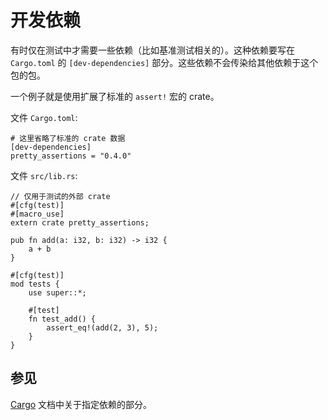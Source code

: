 # 开发依赖

有时仅在测试中才需要一些依赖（比如基准测试相关的）。这种依赖要写在 `Cargo.toml`
的 `[dev-dependencies]` 部分。这些依赖不会传染给其他依赖于这个包的包。

一个例子就是使用扩展了标准的 `assert!` 宏的 crate。

文件 `Cargo.toml`:

```ignore
# 这里省略了标准的 crate 数据
[dev-dependencies]
pretty_assertions = "0.4.0"
```

文件 `src/lib.rs`:

```rust,ignore
// 仅用于测试的外部 crate
#[cfg(test)]
#[macro_use]
extern crate pretty_assertions;

pub fn add(a: i32, b: i32) -> i32 {
    a + b
}

#[cfg(test)]
mod tests {
    use super::*;

    #[test]
    fn test_add() {
        assert_eq!(add(2, 3), 5);
    }
}
```

## 参见
[Cargo][cargo] 文档中关于指定依赖的部分。

[cargo]: http://doc.crates.io/specifying-dependencies.html
